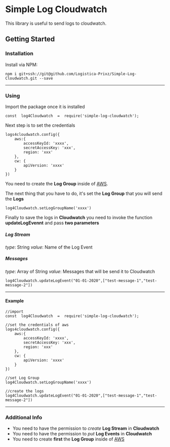 #  Simple Log Cloudwatch
This library is useful to send logs to cloudwatch. 

## Getting Started

### Installation
Install via NPM:
```
npm i git+ssh://git@github.com/Logistica-Prixz/Simple-Log-Cloudwatch.git --save
```
 ---
### Using

 Import the package once it is installed

```
const  log4Cloudwatch  =  require('simple-log-cloudwatch');
```

Next step is to set the credentials

```
logs4cloudwatch.config({
    aws:{
        accessKeyId: 'xxxx',
        secretAccessKey: 'xxx',
        region: 'xxx'  
    },
    cw: {
        apiVersion: 'xxxx'
    }
})
```

You need to create the **Log Group** inside of [AWS](https://console.aws.amazon.com/).

The next thing that you have to do, it's set the **Log Group**  that you will send the **Logs**

```
log4Cloudwatch.setLogGroupName('xxxx')
```

Finally to save the logs in **Cloudwatch** you need to invoke the function **updateLogEvennt** and pass **two parameters**

##### Log Stream
*type*: String
*value*: Name of the Log Event 

##### Messages
*type*: Array of String
*value*: Messages that will be send it to Cloudwatch

```
log4Cloudwatch.updateLogEvent("01-01-2020",["test-message-1","test-message-2"])
```

---
#### Example
```
//import 
const  log4Cloudwatch  =  require('simple-log-cloudwatch');

//set the credentials of aws
logs4cloudwatch.config({
    aws:{
        accessKeyId: 'xxxx',
        secretAccessKey: 'xxx',
        region: 'xxx'  
    },
    cw: {
        apiVersion: 'xxxx'
    }
})

//set Log Group
log4Cloudwatch.setLogGroupName('xxxx')

//create the logs
log4Cloudwatch.updateLogEvent("01-01-2020",["test-message-1","test-message-2"])
```
---
### Additional Info

 - You need to have the permission to *create* **Log Stream** in **Cloudwatch**
 - You need to have the permission to *put* **Log Events** in **Cloudwatch**
 - You need to create **first** the **Log Group** inside of [AWS](https://console.aws.amazon.com/)
